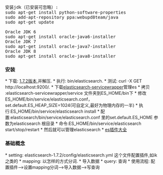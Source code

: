 <pre>
安装jdk（已安装可忽略）:
sudo apt-get install python-software-properties
sudo add-apt-repository ppa:webupd8team/java
sudo apt-get update

Oracle JDK 6
sudo apt-get install oracle-java6-installer
Oracle JDK 7
sudo apt-get install oracle-java7-installer
Oracle JDK 8
sudo apt-get install oracle-java8-installer
</pre>

<h3>安装</h3>
* 下载: <a target="_blank" href="https://www.elastic.co/downloads/past-releases/elasticsearch-1-7-2">1.7.2版本</a>,并解压.
* 执行: bin/elasticsearch.
* 测试: curl -X GET http://localhost:9200/.
* 下载<a target="_blank" href="https://github.com/elastic/elasticsearch-servicewrapper">elasticsearch-servicewrapper</a>管理es
* 拷贝 :elasticsearch-servicewrapper/service 文件夹到ES_HOME/bin下
* 修改ES_HOME/bin/service/elasticsearch.conf，set.default.ES_HEAP_SIZE=1024(可自定义,最好为物理内存的一半)
* 执行:ES_HOME/bin/service/elasticsearch install 
* 配置:elasticsearch/bin/service/elasticsearch.conf 里的set.default.ES_HOME 参数为elasticsearch 根目录
* 命令:ES_HOME/bin/service/elasticsearch start/stop/restart
* 然后就可以管理elasticsearch
* <a target="_blank" href="http://www.searchtech.pro/elasticsearch-plugins">es插件大全</a>

<h3>基础概念</h3>
* setting: elasticsearch-1.7.2/config/elasticsearch.yml 这个文件配置插件,如ik之类的
* mapping: 以怎样的方式分词.
* 导入数据
* query: 查询
* 使用流程: 配置插件-->设置mapping分词-->导入数据-->写查询
